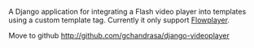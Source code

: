 A Django application for integrating a Flash video player into
templates using a custom template tag. Currently it only support [Flowplayer](http://flowplayer.org).

Move to github http://github.com/gchandrasa/django-videoplayer
